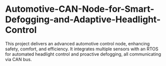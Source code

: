 # Automotive-CAN-Node-for-Smart-Defogging-and-Adaptive-Headlight-Control
This project delivers an advanced automotive control node, enhancing safety, comfort, and efficiency. It integrates multiple sensors with an RTOS for automated headlight control and proactive defogging, all communicating via CAN bus.
